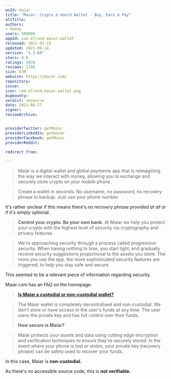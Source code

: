 ```yaml
---
wsId: maiar
title: "Maiar: Crypto & eGold Wallet - Buy, Earn & Pay"
altTitle: 
authors:
- danny
users: 500000
appId: com.elrond.maiar.wallet
released: 2021-01-15
updated: 2021-09-14
version: "1.3.60"
stars: 4.6
ratings: 3978
reviews: 1748
size: 67M
website: https://maiar.com/
repository: 
issue: 
icon: com.elrond.maiar.wallet.png
bugbounty: 
verdict: nosource
date: 2021-08-27
signer: 
reviewArchive:


providerTwitter: getMaiar
providerLinkedIn: getmaiar
providerFacebook: getMaiar
providerReddit: 

redirect_from:

---
```



> Maiar is a digital wallet and global payments app that is reimagining the way we interact with money, allowing you to exchange and securely store crypto on your mobile phone.

> Create a wallet in seconds. No username, no password, no recovery phrase to backup. Just use your phone number.


It's rather unclear if this means there's *no recovery phrase provided at all* or if it's simply optional.

> **Control your crypto. Be your own bank.** At Maiar we help you protect your crypto with the highest level of security via cryptography and privacy features.

> We're approaching security through a process called progressive security. When having nothing to lose, you start light, and gradually receive security suggestions proportional to the assets you store. The more you use the app, the more sophisticated security features are triggered, to help you stay safe and secure.

This seemed to be a relevant piece of information regarding security.

Maiar.com has an FAQ on the homepage.

> [**Is Maiar a custodial or non-custodial wallet?**](https://maiar.com/)

> The Maiar wallet is completely decentralised and non-custodial. We don't store or have access to the user's funds at any time. The user owns the private key and has full control over their funds.

> **How secure is Maiar?**

> Maiar protects your assets and data using cutting edge encryption and verification techniques to ensure they're securely stored. In the event where your phone is lost or stolen, your private key (recovery phrase) can be safely used to recover your funds.

In this case, Maiar is **non-custodial.** 

As there's no accessible source code, this is **not verifiable.**
